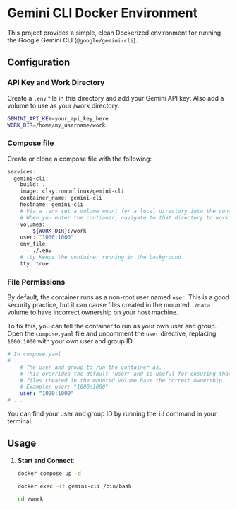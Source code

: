 # Gemini CLI Docker Environment

This project provides a simple, clean Dockerized environment for running the Google Gemini CLI (`@google/gemini-cli`).

## Configuration

### API Key and Work Directory

Create a `.env` file in this directory and add your Gemini API key:
Also add a volume to use as your /work directory:
```bash
GEMINI_API_KEY=your_api_key_here
WORK_DIR=/home/my_username/work
```

### Compose file

Create or clone a compose file with the following:

```bash
services:
  gemini-cli:
    build: .
    image: claytrononlinux/gemini-cli
    container_name: gemini-cli
    hostname: gemini-cli
    # Via a .env set a volume mount for a local directory into the container's /work directory.
    # When you enter the contianer, navigate to that directory to work out of.
    volumes:
      - ${WORK_DIR}:/work
    user: "1000:1000"
    env_file:
      - ./.env
    # tty Keeps the container running in the background
    tty: true
```

### File Permissions

By default, the container runs as a non-root user named `user`. This is a good security practice, but it can cause files created in the mounted `./data` volume to have incorrect ownership on your host machine.

To fix this, you can tell the container to run as your own user and group. Open the `compose.yaml` file and uncomment the `user` directive, replacing `1000:1000` with your own user and group ID.

```yaml
# In compose.yaml
# ...
    # The user and group to run the container as.
    # This overrides the default 'user' and is useful for ensuring that
    # files created in the mounted volume have the correct ownership.
    # Example: user: "1000:1000"
    user: "1000:1000"
# ...
```

You can find your user and group ID by running the `id` command in your terminal.

## Usage

1.  **Start and Connect**: 
    ```bash
    docker compose up -d
    ```
    ```bash
    docker exec -it gemini-cli /bin/bash
    ```
    ```bash
    cd /work
    ```



